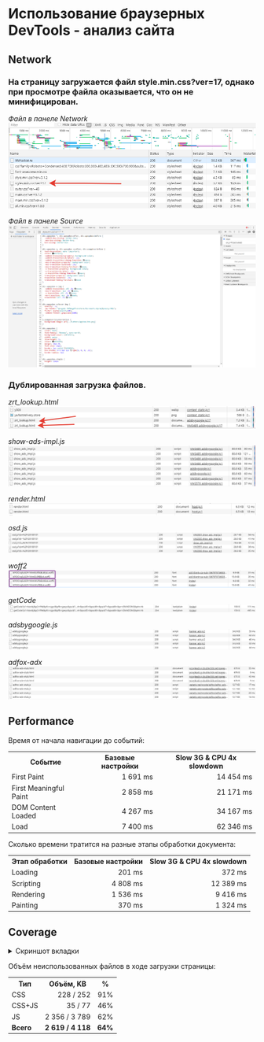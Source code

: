 # Использование браузерных DevTools - анализ сайта


## Network

### На страницу загружается файл style.min.css?ver=17, однако при просмотре файла оказывается, что он не минифицирован.

*Файл в панеле Network*
![Файл в панеле Network](./screenshots/style-min-css-ver-17.png "Файл в панеле Network")

*Файл в панеле Source*
![Файл в панеле Source](./screenshots/style-min-css-ver-17-source.png "Файл в панеле Source")


### Дублированная загрузка файлов.

*zrt_lookup.html*
![zrt_lookup.html](./screenshots/2.png "zrt_lookup.html")

*show-ads-impl.js*
![show-ads-impl.js](./screenshots/2-1.png "show-ads-impl.js")

*render.html*
![render.html](./screenshots/2-2.png "render.html")

*osd.js*
![osd.js](./screenshots/2-3.png "osd.js")

*woff2*
![woff2](./screenshots/2-4.png "woff2")

*getCode*
![getCode](./screenshots/2-5.png "getCode")

*adsbygoogle.js*
![adsbygoogle.js](./screenshots/2-6.png "adsbygoogle.js")

*adfox-adx*
![adfox-adx](./screenshots/2-7.png "adfox-adx")


## Performance

Время от начала навигации до событий:

<table>
	<tr>
		<th>Событие</th>
		<th>Базовые настройки</th>
		<th>Slow 3G & CPU 4x slowdown</th>
	</tr>
	<tr>
		<td>First Paint</td>
		<td align="right">1 691 ms</td>
		<td align="right">14 454 ms</td>
	</tr>
	<tr>
		<td>First Meaningful Paint</td>
		<td align="right">2 858 ms</td>
		<td align="right">21 171 ms</td>
	</tr>
	<tr>
		<td>DOM Content Loaded</td>
		<td align="right">4 267 ms</td>
		<td align="right">34 167 ms</td>
	</tr>
	<tr>
		<td>Load</td>
		<td align="right">7 400 ms</td>
		<td align="right">62 346 ms</td>
	</tr>
</table>

Сколько времени тратится на разные этапы обработки документа:

<table>
	<tr>
		<th>Этап обработки</th>
		<th>Базовые настройки</th>
		<th>Slow 3G & CPU 4x slowdown</th>
	</tr>
	<tr>
		<td>Loading</td>
		<td align="right">201 ms</td>
		<td align="right">372 ms</td>
	</tr>
	<tr>
		<td>Scripting</td>
		<td align="right">4 808 ms</td>
		<td align="right">12 389 ms</td>
	</tr>
	<tr>
		<td>Rendering</td>
		<td align="right">1 536 ms</td>
		<td align="right">9 416 ms</td>
	</tr>
	<tr>
		<td>Painting</td>
		<td align="right">370 ms</td>
		<td align="right">1 324 ms</td>
	</tr>
</table>


## Coverage

<details>
	<summary>Скриншот вкладки</summary>
	<p>![Скриншот вкладки](./screenshots/tab-screenshot.png "Скриншот вкладки")</p>
</details>

Объём неиспользованных файлов в ходе загрузки страницы:

<table>
	<tr>
		<th>Тип</th>
		<th>Объём, KB</th>
		<th>%</th>
	</tr>
	<tr>
		<td>CSS</td>
		<td align="right">228 / 252</td>
		<td align="right">91%</td>
	</tr>
	<tr>
		<td>CSS+JS</td>
		<td align="right">35 / 77</td>
		<td align="right">46%</td>
	</tr>
	<tr>
		<td>JS</td>
		<td align="right">2 356 / 3 789</td>
		<td align="right">62%</td>
	</tr>
	<tr>
		<td><b>Всего</b></td>
		<td align="right"><b>2 619 / 4 118</b></td>
		<td align="right"><b>64%</b></td>
	</tr>
</table>